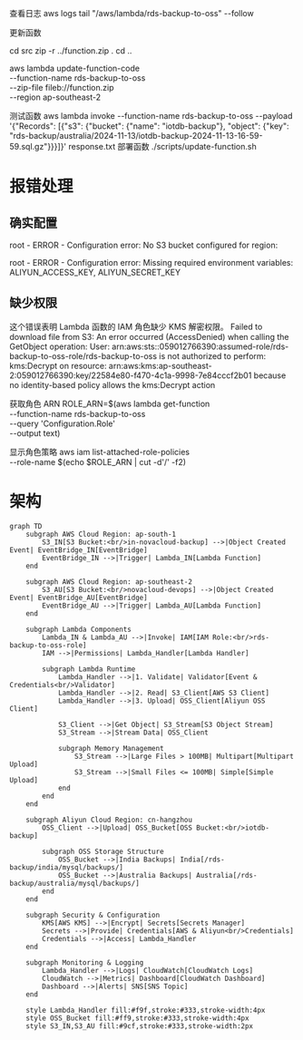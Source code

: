 


查看日志
 aws logs tail "/aws/lambda/rds-backup-to-oss" --follow

 更新函数

cd src
zip -r ../function.zip .
cd ..

aws lambda update-function-code \
    --function-name rds-backup-to-oss \
    --zip-file fileb://function.zip \
    --region ap-southeast-2

测试函数
aws lambda invoke --function-name rds-backup-to-oss --payload '{"Records": [{"s3": {"bucket": {"name": "iotdb-backup"}, "object": {"key": "rds-backup/australia/2024-11-13/iotdb-backup-2024-11-13-16-59-59.sql.gz"}}}]}' response.txt
部署函数
./scripts/update-function.sh

# 报错处理
## 确实配置
root - ERROR - Configuration error: No S3 bucket configured for region:

root - ERROR - Configuration error: Missing required environment variables: ALIYUN_ACCESS_KEY, ALIYUN_SECRET_KEY

## 缺少权限
 这个错误表明 Lambda 函数的 IAM 角色缺少 KMS 解密权限。
 Failed to download file from S3: An error occurred (AccessDenied) when calling the GetObject operation: User: arn:aws:sts::059012766390:assumed-role/rds-backup-to-oss-role/rds-backup-to-oss is not authorized to perform: kms:Decrypt on resource: arn:aws:kms:ap-southeast-2:059012766390:key/22584e80-f470-4c1a-9998-7e84cccf2b01 because no identity-based policy allows the kms:Decrypt action

 获取角色 ARN
ROLE_ARN=$(aws lambda get-function \
    --function-name rds-backup-to-oss \
    --query 'Configuration.Role' \
    --output text)

显示角色策略
aws iam list-attached-role-policies \
    --role-name $(echo $ROLE_ARN | cut -d'/' -f2)



# 架构



```mermaid
graph TD
    subgraph AWS Cloud Region: ap-south-1
        S3_IN[S3 Bucket:<br/>in-novacloud-backup] -->|Object Created Event| EventBridge_IN[EventBridge]
        EventBridge_IN -->|Trigger| Lambda_IN[Lambda Function]
    end

    subgraph AWS Cloud Region: ap-southeast-2
        S3_AU[S3 Bucket:<br/>novacloud-devops] -->|Object Created Event| EventBridge_AU[EventBridge]
        EventBridge_AU -->|Trigger| Lambda_AU[Lambda Function]
    end

    subgraph Lambda Components
        Lambda_IN & Lambda_AU -->|Invoke| IAM[IAM Role:<br/>rds-backup-to-oss-role]
        IAM -->|Permissions| Lambda_Handler[Lambda Handler]
        
        subgraph Lambda Runtime
            Lambda_Handler -->|1. Validate| Validator[Event & Credentials<br/>Validator]
            Lambda_Handler -->|2. Read| S3_Client[AWS S3 Client]
            Lambda_Handler -->|3. Upload| OSS_Client[Aliyun OSS Client]
            
            S3_Client -->|Get Object| S3_Stream[S3 Object Stream]
            S3_Stream -->|Stream Data| OSS_Client
            
            subgraph Memory Management
                S3_Stream -->|Large Files > 100MB| Multipart[Multipart Upload]
                S3_Stream -->|Small Files <= 100MB| Simple[Simple Upload]
            end
        end
    end

    subgraph Aliyun Cloud Region: cn-hangzhou
        OSS_Client -->|Upload| OSS_Bucket[OSS Bucket:<br/>iotdb-backup]
        
        subgraph OSS Storage Structure
            OSS_Bucket -->|India Backups| India[/rds-backup/india/mysql/backups/]
            OSS_Bucket -->|Australia Backups| Australia[/rds-backup/australia/mysql/backups/]
        end
    end

    subgraph Security & Configuration
        KMS[AWS KMS] -->|Encrypt| Secrets[Secrets Manager]
        Secrets -->|Provide| Credentials[AWS & Aliyun<br/>Credentials]
        Credentials -->|Access| Lambda_Handler
    end

    subgraph Monitoring & Logging
        Lambda_Handler -->|Logs| CloudWatch[CloudWatch Logs]
        CloudWatch -->|Metrics| Dashboard[CloudWatch Dashboard]
        Dashboard -->|Alerts| SNS[SNS Topic]
    end

    style Lambda_Handler fill:#f9f,stroke:#333,stroke-width:4px
    style OSS_Bucket fill:#ff9,stroke:#333,stroke-width:4px
    style S3_IN,S3_AU fill:#9cf,stroke:#333,stroke-width:2px
```

